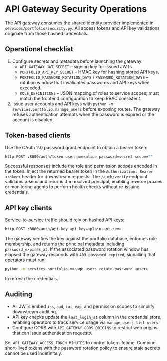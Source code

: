 # API Gateway Security Operations

The API gateway consumes the shared identity provider implemented in
`services/portfolio/security.py`. All access tokens and API key validations originate from
those hashed credentials.

## Operational checklist

1. Configure secrets and metadata before launching the gateway:
   * `API_GATEWAY_JWT_SECRET` – signing key for issued JWTs.
   * `PORTFOLIO_API_KEY_SECRET` – HMAC key for hashing stored API keys.
   * `PORTFOLIO_PASSWORD_ROTATION_DAYS` / `PASSWORD_ROTATION_DAYS` – rotation window that
     invalidates passwords and API keys when exceeded.
   * `ROLE_DEFINITIONS` – JSON mapping of roles to service scopes; must match the frontend
     configuration to keep RBAC consistent.
2. Issue user accounts and API keys with `python -m services.portfolio.manage_users` before
   exposing routes. The gateway refuses authentication attempts when the password is expired
   or the account is disabled.

## Token-based clients

Use the OAuth 2.0 password grant endpoint to obtain a bearer token:

```bash
http POST :8000/auth/token username=alice password=secret scope=""
```

Successful responses include the role and permission scopes encoded in the token. Inject the
returned bearer token in the `Authorization: Bearer <token>` header for downstream requests.
The `/auth/verify` endpoint validates tokens and returns the resolved principal, enabling
reverse proxies or monitoring agents to perform health checks without re-issuing credentials.

## API key clients

Service-to-service traffic should rely on hashed API keys:

```bash
http POST :8000/auth/api-key api_key=<plain-api-key>
```

The gateway verifies the key against the portfolio database, enforces role membership, and
returns the principal metadata including `password_expires_at`. If the associated password
rotation window has elapsed the gateway responds with `403 password_expired`, signalling that
operators must run:

```bash
python -m services.portfolio.manage_users rotate-password <user>
```

to refresh the credentials.

## Auditing

* All JWTs embed `iss`, `aud`, `iat`, `exp`, and permission scopes to simplify downstream
  auditing.
* API key checks update the `last_login_at` column in the credential store, enabling
  operators to track service usage via `manage_users list-users`.
* Configure CORS with `API_GATEWAY_CORS_ORIGINS` to restrict web origins that can issue
  authentication requests.

Set `API_GATEWAY_ACCESS_TOKEN_MINUTES` to control token lifetime. Combine short-lived tokens
with the password rotation policy to ensure stale secrets cannot be used indefinitely.
